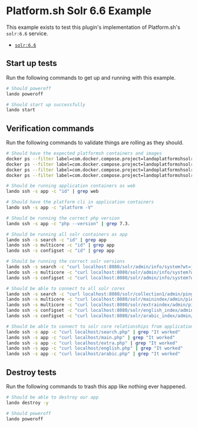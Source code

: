 Platform.sh Solr 6.6 Example
============================

This example exists to test this plugin's implementation of Platform.sh's `solr:6.6` service.

* [`solr:6.6`](https://docs.platform.sh/configuration/services/solr.html)

Start up tests
--------------

Run the following commands to get up and running with this example.

```bash
# Should poweroff
lando poweroff

# Should start up successfully
lando start
```

Verification commands
---------------------

Run the following commands to validate things are rolling as they should.

```bash
# Should have the expected platformsh containers and images
docker ps --filter label=com.docker.compose.project=landoplatformshsolr66 | grep docker.registry.platform.sh/php-7.3 | grep landoplatformshsolr66_app_1
docker ps --filter label=com.docker.compose.project=landoplatformshsolr66 | grep docker.registry.platform.sh/solr-6.6 | grep landoplatformshsolr66_search_1
docker ps --filter label=com.docker.compose.project=landoplatformshsolr66 | grep docker.registry.platform.sh/solr-6.6 | grep landoplatformshsolr66_multi_1
docker ps --filter label=com.docker.compose.project=landoplatformshsolr66 | grep docker.registry.platform.sh/solr-6.6 | grep landoplatformshsolr66_configset_1

# Should be running application containers as web
lando ssh -s app -c "id" | grep web

# Should have the platform cli in application containers
lando ssh -s app -c "platform -V"

# Should be running the correct php version
lando ssh -s app -c "php --version" | grep 7.3.

# Should be running all solr containers as app
lando ssh -s search -c "id" | grep app
lando ssh -s multicore -c "id" | grep app
lando ssh -s configset -c "id" | grep app

# Should be running the correct solr versions
lando ssh -s search -c "curl localhost:8080/solr/admin/info/system?wt=json" | grep solr-spec-version | grep "6.6"
lando ssh -s multicore -c "curl localhost:8080/solr/admin/info/system?wt=json" | grep solr-spec-version | grep "6.6"
lando ssh -s configset -c "curl localhost:8080/solr/admin/info/system?wt=json" | grep solr-spec-version | grep "6.6"

# Should be able to connect to all solr cores
lando ssh -s search -c "curl localhost:8080/solr/collection1/admin/ping?wt=json" | grep status | grep OK
lando ssh -s multicore -c "curl localhost:8080/solr/mainindex/admin/ping?wt=json" | grep status | grep OK
lando ssh -s multicore -c "curl localhost:8080/solr/extraindex/admin/ping?wt=json" | grep status | grep OK
lando ssh -s configset -c "curl localhost:8080/solr/english_index/admin/ping?wt=json" | grep status | grep OK
lando ssh -s configset -c "curl localhost:8080/solr/arabic_index/admin/ping?wt=json" | grep status | grep OK

# Should be able to connect to solr core relationships from application containers
lando ssh -s app -c "curl localhost/search.php" | grep "It worked"
lando ssh -s app -c "curl localhost/main.php" | grep "It worked"
lando ssh -s app -c "curl localhost/extra.php" | grep "It worked"
lando ssh -s app -c "curl localhost/english.php" | grep "It worked"
lando ssh -s app -c "curl localhost/arabic.php" | grep "It worked"
```

Destroy tests
-------------

Run the following commands to trash this app like nothing ever happened.

```bash
# Should be able to destroy our app
lando destroy -y

# Should poweroff
lando poweroff
```
